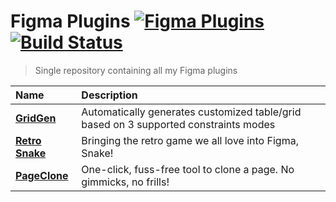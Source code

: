 # Figma Plugins [![Figma Plugins](https://img.shields.io/badge/figma-@stevahnes-0066B3)](https://figma.com/@stevahnes) [![Build Status](https://travis-ci.com/stevahnes/figma-plugins.svg?branch=master)](https://travis-ci.com/stevahnes/figma-plugins)

> Single repository containing all my Figma plugins

| Name                                           | Description                                                                          |
| :--------------------------------------------- | :----------------------------------------------------------------------------------- |
| [**GridGen**](/packages/figma-gridgen)         | Automatically generates customized table/grid based on 3 supported constraints modes |
| [**Retro Snake**](/packages/figma-retro-snake) | Bringing the retro game we all love into Figma, Snake!                               |
| [**PageClone**](/packages/figma-page-clone)    | One-click, fuss-free tool to clone a page. No gimmicks, no frills!                   |
